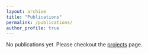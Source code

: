 ```yaml
---
layout: archive
title: "Publications"
permalink: /publications/
author_profile: true
---
```


No publications yet. Please checkout the [projects](https://ph504.github.io/projects/) page.

<!-- 
{% if author.googlescholar %}
  You can also find my articles on <u><a href="{{author.googlescholar}}">my Google Scholar profile</a>.</u>
{% endif %}

{% include base_path %}

{% for post in site.publications reversed %}
  {% include archive-single.html %}
{% endfor %} -->
